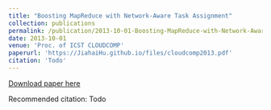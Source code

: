 ```yaml
---
title: "Boosting MapReduce with Network-Aware Task Assignment"
collection: publications
permalink: /publication/2013-10-01-Boosting-MapReduce-with-Network-Aware-Task-Assignment
date: 2013-10-01
venue: 'Proc. of ICST CLOUDCOMP'
paperurl: 'https://JiahaiHu.github.io/files/cloudcomp2013.pdf'
citation: 'Todo'
---
```


<a href='https://JiahaiHu.github.io/files/cloudcomp2013.pdf'>Download paper here</a>

Recommended citation: Todo